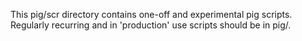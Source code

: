 This pig/scr directory contains one-off and experimental pig scripts.
Regularly recurring and in 'production' use scripts should be in pig/.
